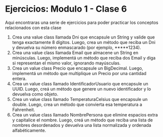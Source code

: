 # Ejercicios: Modulo 1 - Clase 6

Aqui encontraras una serie de ejercicios para poder practicar los conceptos relacionados con esta clase

1. Crea una value class llamada Dni que encapsule un String y valide que tenga exactamente 8 dígitos. Luego, crea un método que reciba un Dni y devuelva su número enmascarado (por ejemplo, *****1234).
2. Crea una value class llamada Email que almacene un String en minúsculas. Luego, implementá un método que reciba dos Email y diga si representan el mismo valor, ignorando mayúsculas.
3. Crea un value class Precio que encapsule un BigDecimal. Luego, implementá un método que multiplique un Precio por una cantidad entera.
4. Crea un value class llamado IdentificadorUsuario que encapsule un UUID. Luego, creá un método que genere un nuevo identificador y lo devuelva como objeto.
5. Crea un value class llamado TemperaturaCelsius que encapsule un double. Luego, crea un método que convierta esa temperatura a Fahrenheit.
6. Crea un value class llamado NombrePersona que elimine espacios extra y capitalice el nombre. Luego, creá un método que reciba una lista de nombres desordenados y devuelva una lista normalizada y ordenada alfabéticamente.